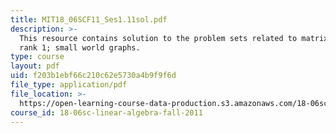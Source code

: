 ```yaml
---
title: MIT18_06SCF11_Ses1.11sol.pdf
description: >-
  This resource contains solution to the problem sets related to matrix spaces;
  rank 1; small world graphs.
type: course
layout: pdf
uid: f203b1ebf66c210c62e5730a4b9f9f6d
file_type: application/pdf
file_location: >-
  https://open-learning-course-data-production.s3.amazonaws.com/18-06sc-linear-algebra-fall-2011/f203b1ebf66c210c62e5730a4b9f9f6d_MIT18_06SCF11_Ses1.11sol.pdf
course_id: 18-06sc-linear-algebra-fall-2011
---
```

